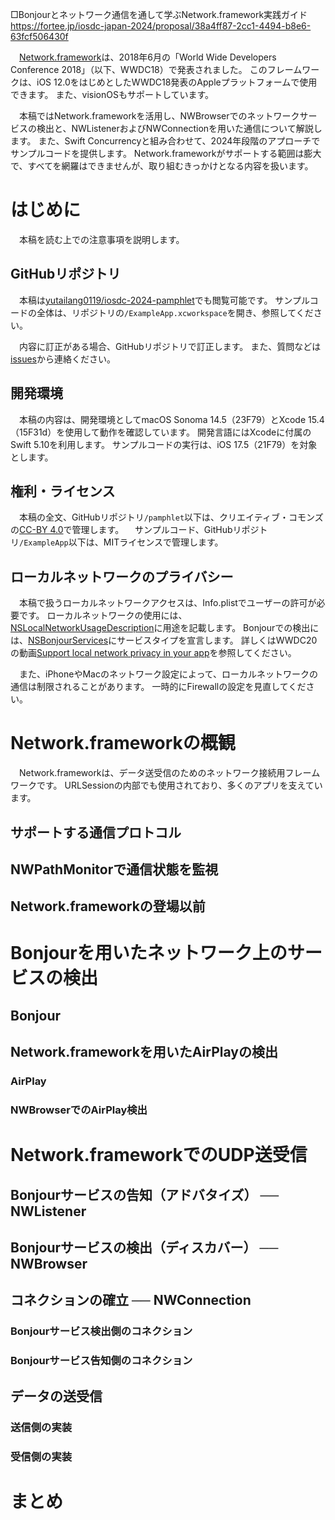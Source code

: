 □Bonjourとネットワーク通信を通して学ぶNetwork.framework実践ガイド
https://fortee.jp/iosdc-japan-2024/proposal/38a4ff87-2cc1-4494-b8e6-63fcf506430f

　[Network.framework](https://developer.apple.com/documentation/network)は、2018年6月の「World Wide Developers Conference 2018」（以下、WWDC18）で発表されました。
このフレームワークは、iOS 12.0をはじめとしたWWDC18発表のAppleプラットフォームで使用できます。
また、visionOSもサポートしています。

　本稿ではNetwork.frameworkを活用し、NWBrowserでのネットワークサービスの検出と、NWListenerおよびNWConnectionを用いた通信について解説します。
また、Swift Concurrencyと組み合わせて、2024年段階のアプローチでサンプルコードを提供します。
Network.frameworkがサポートする範囲は膨大で、すべてを網羅はできませんが、取り組むきっかけとなる内容を扱います。

# はじめに

　本稿を読む上での注意事項を説明します。

## GitHubリポジトリ

　本稿は[yutailang0119/iosdc-2024-pamphlet](https://github.com/yutailang0119/iosdc-2024-pamphlet)でも閲覧可能です。
サンプルコードの全体は、リポジトリの`/ExampleApp.xcworkspace`を開き、参照してください。

　内容に訂正がある場合、GitHubリポジトリで訂正します。
また、質問などは[issues](https://github.com/yutailang0119/iosdc-2024-pamphlet/issues)から連絡ください。

## 開発環境

　本稿の内容は、開発環境としてmacOS Sonoma 14.5（23F79）とXcode 15.4（15F31d）を使用して動作を確認しています。
開発言語にはXcodeに付属のSwift 5.10を利用します。
サンプルコードの実行は、iOS 17.5（21F79）を対象とします。

## 権利・ライセンス

　本稿の全文、GitHubリポジトリ`/pamphlet`以下は、クリエイティブ・コモンズの[CC-BY 4.0](https://creativecommons.org/licenses/by/4.0/deed.ja)で管理します。
　サンプルコード、GitHubリポジトリ`/ExampleApp`以下は、MITライセンスで管理します。

## ローカルネットワークのプライバシー

　本稿で扱うローカルネットワークアクセスは、Info.plistでユーザーの許可が必要です。
ローカルネットワークの使用には、[NSLocalNetworkUsageDescription](https://developer.apple.com/documentation/bundleresources/information_property_list/nslocalnetworkusagedescription)に用途を記載します。
Bonjourでの検出には、[NSBonjourServices](https://developer.apple.com/documentation/bundleresources/information_property_list/nsbonjourservices)にサービスタイプを宣言します。
詳しくはWWDC20の動画[Support local network privacy in your app](https://developer.apple.com/videos/play/wwdc2020/10110/)を参照してください。

　また、iPhoneやMacのネットワーク設定によって、ローカルネットワークの通信は制限されることがあります。
一時的にFirewallの設定を見直してください。

# Network.frameworkの概観

　Network.frameworkは、データ送受信のためのネットワーク接続用フレームワークです。
URLSessionの内部でも使用されており、多くのアプリを支えています。

## サポートする通信プロトコル
## NWPathMonitorで通信状態を監視
## Network.frameworkの登場以前

# Bonjourを用いたネットワーク上のサービスの検出
## Bonjour
## Network.frameworkを用いたAirPlayの検出
### AirPlay
### NWBrowserでのAirPlay検出

# Network.frameworkでのUDP送受信
## Bonjourサービスの告知（アドバタイズ） ── NWListener
## Bonjourサービスの検出（ディスカバー） ── NWBrowser
## コネクションの確立 ── NWConnection
### Bonjourサービス検出側のコネクション
### Bonjourサービス告知側のコネクション
## データの送受信
### 送信側の実装
### 受信側の実装

# まとめ
